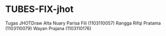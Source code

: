 TUBES-FIX-jhot
==============

Tugas JHOTDraw
Alta Nuary Parisa Fili (1103110057)
Rangga Rifqi Pratama (1103110079) 
Wayan Prajana (1103110176)
